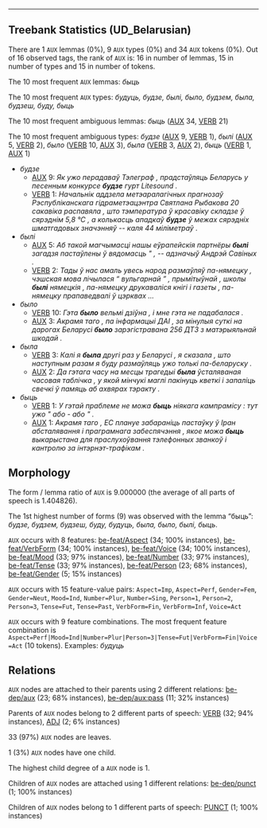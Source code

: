 

--------------------------------------------------------------------------------

## Treebank Statistics (UD_Belarusian)

There are 1 `AUX` lemmas (0%), 9 `AUX` types (0%) and 34 `AUX` tokens (0%).
Out of 16 observed tags, the rank of `AUX` is: 16 in number of lemmas, 15 in number of types and 15 in number of tokens.

The 10 most frequent `AUX` lemmas: <em>быць</em>

The 10 most frequent `AUX` types:  <em>будуць, будзе, былі, было, будзем, была, будзеш, буду, быць</em>

The 10 most frequent ambiguous lemmas: <em>быць</em> ([AUX]() 34, [VERB]() 21)

The 10 most frequent ambiguous types:  <em>будзе</em> ([AUX]() 9, [VERB]() 1), <em>былі</em> ([AUX]() 5, [VERB]() 2), <em>было</em> ([VERB]() 10, [AUX]() 3), <em>была</em> ([VERB]() 3, [AUX]() 2), <em>быць</em> ([VERB]() 1, [AUX]() 1)


* <em>будзе</em>
  * [AUX]() 9: <em>Як ужо перадаваў Тэлеграф , прадстаўляць Беларусь у песенным конкурсе <b>будзе</b> гурт Litesound .</em>
  * [VERB]() 1: <em>Начальнік аддзела метэаралагічных прагнозаў Рэспубліканскага гідраметэацэнтра Святлана Рыбакова 20 сакавіка распавяла , што тэмпература ў красавіку складзе ў сярэднім 5,8 °С , а колькасць ападкаў <b>будзе</b> ў межах сярэдніх шматгадовых значэнняў -- каля 44 міліметраў .</em>
* <em>былі</em>
  * [AUX]() 5: <em>Аб такой магчымасці нашы еўрапейскія партнёры <b>былі</b> загадзя пастаўлены ў вядомасць " , -- адзначыў Андрэй Савіных .</em>
  * [VERB]() 2: <em>Тады ў нас амаль увесь народ размаўляў па-нямецку , чэшская мова лічылася “ вульгарнай ” , прымітыўнай , школы <b>былі</b> нямецкія , па-нямецку друкаваліся кнігі і газеты , па-нямецку прапаведвалі ў цэрквах ...</em>
* <em>было</em>
  * [VERB]() 10: <em>Гэта <b>было</b> вельмі дзіўна , і мне гэта не падабалася .</em>
  * [AUX]() 3: <em>Акрамя таго , па інфармацыі ДАІ , за мінулыя суткі на дарогах Беларусі <b>было</b> зарэгістравана 256 ДТЗ з матэрыяльнай шкодай .</em>
* <em>была</em>
  * [VERB]() 3: <em>Калі я <b>была</b> другі раз у Беларусі , я сказала , што наступным разам я буду размаўляць ужо толькі па-беларуску .</em>
  * [AUX]() 2: <em>Да гэтага часу на месцы трагедыі <b>была</b> ўсталяваная часовая таблічка , у якой мінчукі маглі пакінуць кветкі і запаліць свечкі ў памяць аб ахвярах тэракту .</em>
* <em>быць</em>
  * [VERB]() 1: <em>У гэтай праблеме не можа <b>быць</b> ніякага кампрамісу : тут ужо " або - або " .</em>
  * [AUX]() 1: <em>Акрамя таго , ЕС плануе забараніць пастаўку ў Іран абсталявання і праграмнага забеспячэння , якое можа <b>быць</b> выкарыстана для праслухоўвання тэлефонных званкоў і кантролю за інтэрнэт-трафікам .</em>

## Morphology

The form / lemma ratio of `AUX` is 9.000000 (the average of all parts of speech is 1.404826).

The 1st highest number of forms (9) was observed with the lemma “быць”: <em>будзе, будзем, будзеш, буду, будуць, была, было, былі, быць</em>.

`AUX` occurs with 8 features: [be-feat/Aspect]() (34; 100% instances), [be-feat/VerbForm]() (34; 100% instances), [be-feat/Voice]() (34; 100% instances), [be-feat/Mood]() (33; 97% instances), [be-feat/Number]() (33; 97% instances), [be-feat/Tense]() (33; 97% instances), [be-feat/Person]() (23; 68% instances), [be-feat/Gender]() (5; 15% instances)

`AUX` occurs with 15 feature-value pairs: `Aspect=Imp`, `Aspect=Perf`, `Gender=Fem`, `Gender=Neut`, `Mood=Ind`, `Number=Plur`, `Number=Sing`, `Person=1`, `Person=2`, `Person=3`, `Tense=Fut`, `Tense=Past`, `VerbForm=Fin`, `VerbForm=Inf`, `Voice=Act`

`AUX` occurs with 9 feature combinations.
The most frequent feature combination is `Aspect=Perf|Mood=Ind|Number=Plur|Person=3|Tense=Fut|VerbForm=Fin|Voice=Act` (10 tokens).
Examples: <em>будуць</em>


## Relations

`AUX` nodes are attached to their parents using 2 different relations: [be-dep/aux]() (23; 68% instances), [be-dep/aux:pass]() (11; 32% instances)

Parents of `AUX` nodes belong to 2 different parts of speech: [VERB]() (32; 94% instances), [ADJ]() (2; 6% instances)

33 (97%) `AUX` nodes are leaves.

1 (3%) `AUX` nodes have one child.

The highest child degree of a `AUX` node is 1.

Children of `AUX` nodes are attached using 1 different relations: [be-dep/punct]() (1; 100% instances)

Children of `AUX` nodes belong to 1 different parts of speech: [PUNCT]() (1; 100% instances)

